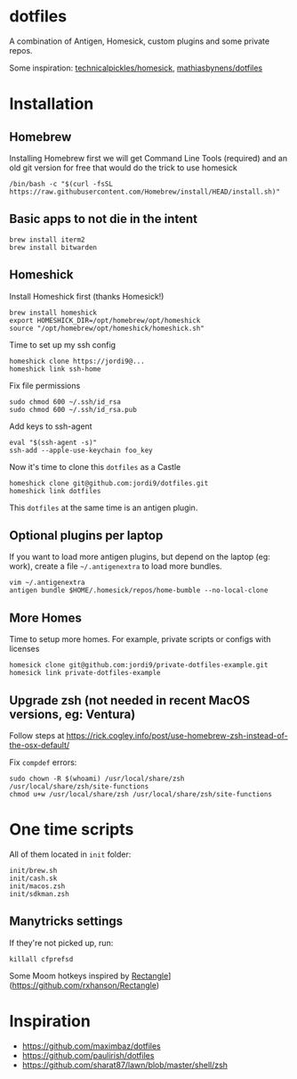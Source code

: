 dotfiles
========

A combination of Antigen, Homesick, custom plugins and some private repos.

Some inspiration: [technicalpickles/homesick](http://www.github.com/technicalpickles/homesick), [mathiasbynens/dotfiles](http://www.github.com/mathiasbynens/dotfiles)

# Installation 

## Homebrew

Installing Homebrew first we will get Command Line Tools (required) and an old git version for free that would do the trick to use homesick

    /bin/bash -c "$(curl -fsSL https://raw.githubusercontent.com/Homebrew/install/HEAD/install.sh)"

## Basic apps to not die in the intent

    brew install iterm2
    brew install bitwarden
    
## Homeshick

Install Homeshick first (thanks Homesick!)

    brew install homeshick
    export HOMESHICK_DIR=/opt/homebrew/opt/homeshick
    source "/opt/homebrew/opt/homeshick/homeshick.sh"

Time to set up my ssh config

    homeshick clone https://jordi9@...
    homeshick link ssh-home

Fix file permissions

    sudo chmod 600 ~/.ssh/id_rsa
    sudo chmod 600 ~/.ssh/id_rsa.pub

Add keys to ssh-agent
    
    eval "$(ssh-agent -s)"
    ssh-add --apple-use-keychain foo_key

Now it's time to clone this `dotfiles` as a Castle

    homeshick clone git@github.com:jordi9/dotfiles.git
    homeshick link dotfiles

This `dotfiles` at the same time is an antigen plugin.

## Optional plugins per laptop

If you want to load more antigen plugins, but depend on the laptop (eg: work), create a file `~/.antigenextra` to load more bundles.

    vim ~/.antigenextra
    antigen bundle $HOME/.homesick/repos/home-bumble --no-local-clone

## More Homes

Time to setup more homes. For example, private scripts or configs with licenses

    homesick clone git@github.com:jordi9/private-dotfiles-example.git
    homesick link private-dotfiles-example

## Upgrade zsh (not needed in recent MacOS versions, eg: Ventura)

Follow steps at https://rick.cogley.info/post/use-homebrew-zsh-instead-of-the-osx-default/

Fix `compdef` errors:

    sudo chown -R $(whoami) /usr/local/share/zsh /usr/local/share/zsh/site-functions
    chmod u+w /usr/local/share/zsh /usr/local/share/zsh/site-functions

# One time scripts

All of them located in `init` folder:

    init/brew.sh
    init/cash.sk
    init/macos.zsh
    init/sdkman.zsh

## Manytricks settings

If they're not picked up, run:

    killall cfprefsd

Some Moom hotkeys inspired by [Rectangle](https://github.com/rxhanson/Rectangle)](https://github.com/rxhanson/Rectangle)

# Inspiration

* https://github.com/maximbaz/dotfiles
* https://github.com/paulirish/dotfiles
* https://github.com/sharat87/lawn/blob/master/shell/zsh
